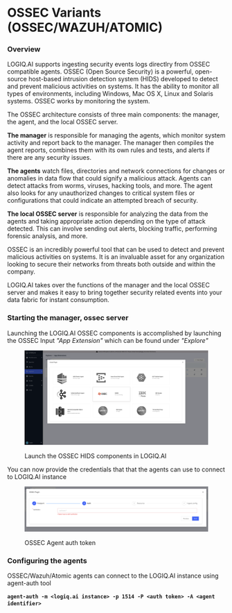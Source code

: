 # OSSEC Variants (OSSEC/WAZUH/ATOMIC)

### Overview

LOGIQ.AI supports ingesting security events logs directlry from OSSEC compatible agents. OSSEC (Open Source Security) is a powerful, open-source host-based intrusion detection system (HIDS) developed to detect and prevent malicious activities on systems. It has the ability to monitor all types of environments, including Windows, Mac OS X, Linux and Solaris systems. OSSEC works by monitoring the system.

The OSSEC architecture consists of three main components: the manager, the agent, and the local OSSEC server.

**The manager** is responsible for managing the agents, which monitor system activity and report back to the manager. The manager then compiles the agent reports, combines them with its own rules and tests, and alerts if there are any security issues.

**The agents** watch files, directories and network connections for changes or anomalies in data flow that could signify a malicious attack. Agents can detect attacks from worms, viruses, hacking tools, and more. The agent also looks for any unauthorized changes to critical system files or configurations that could indicate an attempted breach of security.

**The local OSSEC server** is responsible for analyzing the data from the agents and taking appropriate action depending on the type of attack detected. This can involve sending out alerts, blocking traffic, performing forensic analysis, and more.

OSSEC is an incredibly powerful tool that can be used to detect and prevent malicious activities on systems. It is an invaluable asset for any organization looking to secure their networks from threats both outside and within the company.

LOGIQ.AI takes over the functions of the manager and the local OSSEC server and makes it easy to bring together security related events into your data fabric for instant consumption.

### Starting the manager, ossec server

Launching the LOGIQ.AI OSSEC components is accomplished by launching the OSSEC Input _"App Extension"_ which can be found under _"Explore"_

<figure><img src="../.gitbook/assets/Screen Shot 2023-01-02 at 10.19.49 PM.png" alt=""><figcaption><p>Launch the OSSEC HIDS components in LOGIQ.AI</p></figcaption></figure>

You can now provide the credentials that that the agents can use to connect to LOGIQ.AI instance

<figure><img src="../.gitbook/assets/Screen Shot 2023-01-02 at 10.24.04 PM.png" alt=""><figcaption><p>OSSEC Agent auth token</p></figcaption></figure>

### Configuring the agents

OSSEC/Wazuh/Atomic agents can connect to the LOGIQ.AI instance using agent-auth tool

<pre><code><strong>agent-auth -m &#x3C;logiq.ai instance> -p 1514 -P &#x3C;auth token> -A &#x3C;agent identifier>
</strong></code></pre>
